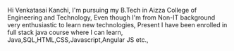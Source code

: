 Hi Venkatasai Kanchi,
I'm pursuing my B.Tech in Aizza College of Engineering and Technology,
Even though I'm from Non-IT background very enthusiastic to learn new technologies,
Present I have been enrolled in full stack java course where I can learn,
Java,SQL,HTML,CSS,Javascript,Angular JS etc.,
